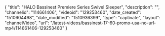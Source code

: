 {
    "title": "HALO Bassinest Premiere Series Swivel Sleeper",
    "description": "",
    "channelid": "114661406",
    "videoid": "129253460",
    "date_created": "1510604498",
    "date_modified": "1510936399",
    "type": "captivate",
    "layout": "channelVideo",
    "url": "\/latest-videos\/bassinest-17-60-promo-usa-no-url-mp4\/114661406-129253460"
}